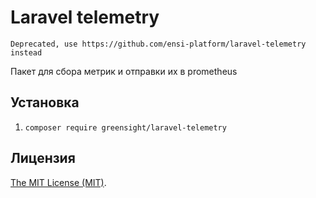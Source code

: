 # Laravel telemetry

`Deprecated, use https://github.com/ensi-platform/laravel-telemetry instead`

Пакет для сбора метрик и отправки их в prometheus

## Установка

1. `composer require greensight/laravel-telemetry`

## Лицензия

[The MIT License (MIT)](LICENSE.md).
